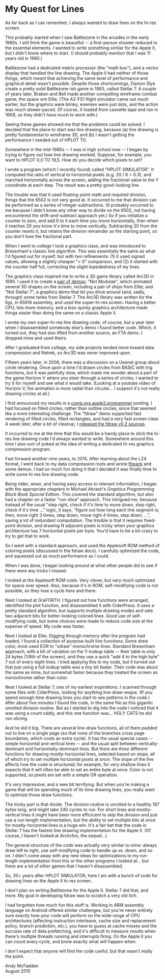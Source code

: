 My Quest for Lines
==================

As far back as I can remember, I always wanted to draw lines on the
hi-res screen.

This probably started when I saw Battlezone in the arcades in the early
1980s.  I still think the game is beautiful -- a first-person shooter
reduced to the essential elements.  I wanted to write something similar
for the Apple II, but I didn't know where to start.  (I should probably
mention that I was 11 years old in 1980.)

Battlezone had a dedicated matrix processor (the "math box"), and a
vector display that handled the line drawing.  The Apple II had neither
of those things, which meant that achieving the same level of performance
and graphical detail wasn't possible.  Despite those shortcomings, Damon
Slye create a pretty solid Battlezone-ish game in 1983, called Stellar 7.
A couple of years later, Braben and Bell made another compelling wireframe
combat game, the space sim Elite.  (The A2-FS1 flight simulator
came out much earlier, but the graphics were blinky, enemies were just
dots, and the action was much slower-paced.  Of course, it loaded from
cassette tape and ran in 16KB, so they didn't have much to work with.)

Seeing these games showed me that the problems could be solved.  I decided
that the place to start was line drawing, because (a) line drawing is
pretty fundamental to wireframe 3D, and (b) I wasn't getting the performance
I needed out of HPLOT TO.

Somewhere in the mid-1980s -- I was in high school now -- I began by trying
to figure out how line drawing worked.  Suppose, for example, you want to
HPLOT 0,0 TO 19,5.  How do you decide which pixels to set?

I wrote a program (which I recently found) called "HPLOT SIMULATOR".  It
computed the ratio of vertical to horizontal pixels (e.g. 20 / 6 = 0.3),
and marched horizontally across the screen, adding the fractional value to
the Y coordinate at each step.  The result was a pretty good-looking line.

The trouble was that it used floating-point math and required division,
things that the 6502 is not very good at.  It occurred to me that division
can be performed as a series of integer subtractions.  (It probably occurred
to me because I didn't know any other way to divide on the 6502, not having
encountered the shift-and-subtract approach yet.)  So if you initialize a
counter to zero, and add 6 to it each time you move horizontally, then when
it reaches 20 you know it's time to move vertically.  Subtracting 20 from
the counter resets it, but retains the division remainder as the starting
point, so you don't lose the fractional part.

When I went to college I took a graphics class, and was introduced to
Bresenham's classic line algorithm.  This was essentially the same as what
I'd figured out for myself, but with two refinements: (1) it used signed
values, allowing a slightly cheaper "< 0" comparison, and (2) it started
with the counter half full, correcting the slight lopsidedness of my lines.

The graphics class inspired me to write a 3D game library called Arc3D
in 1990.  I used it to create a
[pair of demos](https://www.youtube.com/watch?v=Oe0x425Yiq4): "Not Modulae",
which animated several 3D shapes on the screen, including a pair of ships from
Elite; and "Not Stellar 7", a graphics demo that let you drive around
(and, sadly, through) some tanks from Stellar 7.  The Arc3D library was
written for the IIgs, in 65816 assembly, and used the super-hi-res screen.
Having a better CPU, lots more memory, and a less-quirky graphics
architecture made things easier than doing the same on a classic Apple II.

I wrote my own super-hi-res line drawing code, of course, but a year later
when I disassembled somebody else's demo I found better code.  Which, it
turned out, they had also lifted from another source, an FTA demo.  I
dropped mine and used theirs.

After I graduated from college, my side projects tended more toward data
compression and Netrek, so Arc3D was never improved upon.

Fifteen years later, in 2006, there was a discussion on a Usenet group
about circle rendering.  Once upon a time I'd drawn circles from BASIC
with trig functions, but it was painfully slow, which made me wonder
about a part of the game Horizon V where you steer through a series of
circles.  I wanted to try it for myself and see what it would take.
(Looking at a youtube video of Horizon V, the animation is more radial
than circular... I suspect it's not really drawing circles at all.)

I first announced my results in a
[comp.sys.apple2.programmer](https://groups.google.com/forum/#!msg/comp.sys.apple2.programmer/Vj_xVjMHaR0/cLU3t2TlPrMJ)
posting.  I had focused on filled circles, rather than outline circles,
since that seemed like a more interesting challenge.  The "fdraw" demo
supported fast rendering of filled circles, filled rectangles, and had
a very fast screen clear.  A week later, after a bit of cleanup, I
[released the fdraw v0.2 sources](https://groups.google.com/d/msg/comp.sys.apple2.programmer/Un4pV5p8Elw/6qZVAPc_da0J).

It occurred to me at the time that this would be a handy place to stick
the hi-res line drawing code I'd always wanted to write.  Somewhere around
this time I also sort of poked at the idea of writing a dedicated hi-res
graphics compression program.

Fast forward another nine years, to 2015.  After learning about the LZ4
format, I went back to my data compression roots and wrote
[fhpack](https://github.com/fadden/fhpack) and some demos.  I had so much
fun doing it that I decided it was finally time to write some hi-res
line drawing code.

Being older, wiser, and having easy access to relevant information, I
began with the appropriate chapters in Michael Abrash's _Graphics
Programming Black Book Special Edition_.  This covered the standard
algorithm, but also had a chapter on a faster "run-slice" approach.
This intrigued me, because instead of the usual "step right, check if
it's time to move down, step right, check if it's time ..." logic, it
says, "figure out how long each line segment is; then, move right 3
times, step down, move right 4 times, step down, ...", saving a lot of
redundant computation.  The trouble is that it requires fixed-point
division, and drawing N adjacent pixels is tricky when your graphics
architecture has 7 horizontal pixels per byte.  You'd have to be a bit
crazy to try to get that to work.

So I went with a standard approach, and used the Applesoft ROM method of
coloring pixels (discussed in the fdraw docs).  I carefully optimized
the code, and squeezed out as much performance as I could.

When I was done, I began looking around at what other people did to see if
there were any tricks I missed.

I looked at the Applesoft ROM code.  Very clever, but very much optimized
for space over speed.  Also, because it's in ROM, self-modifying code is
not possible, so they lose a cycle here and there.

Next I looked at GraFORTH.  I figured out how functions were arranged,
identified the plot function, and disassembled it with CiderPress.  It uses
a pretty standard algorithm, but supports multiple drawing modes and sets
two adjacent bits for better-looking colored lines.  Good use of
self-modifying code, but some choices were made to reduce code size at the
expense of speed.  My code was faster.

Next I looked at Elite.  Digging through memory after the program had
loaded, I found a collection of purpose-built line functions.  Some drew
color, most used EOR to "xdraw" monochrome lines.  Standard Bresenham
approach, with a bit of variation on the Y-lookup table -- their table is
only 24 bytes (1/8th of the screen), and they use a quick "add 4 to the
high byte" 7 out of every eight lines.  I tried applying this to my code,
but it turned out that just using a full lookup table was a tiny bit faster.
Their code was about the same as mine, but somewhat faster because they
treated the screen as monochrome rather than color.

Next I looked at Stellar 7, one of my earliest inspirations.  I scanned
through some files with CiderPress, looking for anything line-draw-esque.
(If you spend enough time drawing lines you start to see patterns in the
code.)  After about five minutes I found the code, in the same file as this
gigantic unrolled division routine.  But as I started to dig into the code
I noticed that it was using a count oddly, and this one function was...
HOLY CATS he did run-slicing.

And he did it big.  There are several line-draw functions, all of them padded
out to live on a single page (so that none of the branches cross page
boundaries, which costs an extra cycle).  It has the usual special cases --
simple horizontal and vertical lines -- and the usual split between
vertically-dominant and horizontally-dominant lines.  But there are *three*
different functions for drawing mostly-horizontal lines, selected based on
slope, all of which try to set multiple horizontal pixels at once.  The
slope of the line affects how the code is structured; for example, for
very shallow lines it expects that it will often be able to set an entire
byte at once.  Color is not supported, so pixels are set with a simple
OR operation.

It's very impressive, and a wee bit terrifying.  But when you're making
a game that will be spending much of its time drawing lines, you really
want to optimize those draw functions.

The tricky part is that divide.  The division routine is unrolled to a
healthy 187 bytes long, and might take 240 cycles to run.  For short
lines and mostly-vertical lines it might have been more efficicent to skip
the division and just use a run-length implementation, but the ability to
set multiple bits at once for mostly-horizontal lines is a huge win.  It's
a fair bet that the code in Stellar 7 has the fastest line drawing
implementation for the Apple II.  (Of course, I haven't looked at Arcticfox,
the sequel...)

The general structure of the code was actually very similar to mine: always
draw left to right, use self-modifying code to handle up vs. down, and so on.
I didn't come away with any new ideas for optimizations to my run-length
implementation from this or the other programs I looked at... but there
are a lot of other games that I haven't disassembled.


So, 30+ years after HPLOT SIMULATOR, here I am with a bunch of code for
drawing lines on the Apple II hi-res screen.

I don't plan on writing Battlezone for the Apple II.  Stellar 7 did that,
and more.  My goal in developing fdraw was to scratch a very old itch.

I had forgotten how much fun this stuff is.  Working in ARM assembly
language on Android offered similar challenges, but you're never entirely
sure exactly how your code will perform on the wide range of CPU
architectures (affecting instruction interleave, cache size and
replacement policy, branch prediction, etc.), you have to guess at cache
misses and the success rate of data prefetching, and it's difficult to
measure results when there's multiple threads running and interrupts firing.
On the Apple II you can count every cycle, and know exactly what will
happen when.

I don't expect that anyone will find the code useful, but that wasn't
really the point.

Andy McFadden  
August 2015

